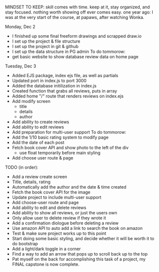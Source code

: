 MINDSET TO KEEP:
skill comes with time. keep at it, stay organized, and stay focused.
nothing worth showing off ever comes easy.
one year ago: I was at the very start of the course, at papaws, after watching Wonka.

Monday, Dec 2
- I finished up some final freeform drawings and scrapped draw.io
- I set up the project & file structure
- I set up the project in git & github
- I set up the data structure in PG admin
To do tommorow:
- get basic website to show database review data on home page

Tuesday, Dec 3
- Added EJS package, index ejs file, as well as partials
- Updated port in index.js to port 3000
- Added the database initilization in index.js
- Created function that grabs all reviews, puts in array
- Added home "/" route that renders reviews on index.ejs
- Add modify screen
  - title
  - details
  - author
- Add ability to create reviews
- Add ability to edit reviews
- Add preparation for multi-user support 
To do tommorow:
- Add the 1/10 basic rating system to modify page
- Add the date of each post
- Fetch book cover API and show photo to the left of the div
  - use float temporarily before main styling
- Add choose user route & page


TODO (in order):
- Add a review create screen
 - Title, details, rating
 - Automatically add the author and the date & time created
 - Fetch the book cover API for the image
- Update project to include multi-user support
- Add choose-user route and page
- Add ability to edit and delete reviews
- Add ability to show all reviews, or just the users own
- Only allow user to delete review if they wrote it
- Add a confirmation diologue before deleting a review
- Use amazon API to auto add a link to search the book on amazon
- Test & make sure project works up to this point
- Start doing some basic styling, and decide whether it will be worth it
  to do bootstrap
- Add a light/dark toggle in a corner
- Find a way to add an arrow that pops up to scroll back up to the top
- Pat myself on the back for accomplishing this task of a project, my FINAL
capstone is now complete.